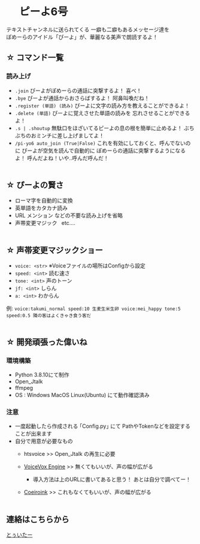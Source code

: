 # &nbsp;　ピーよ6号

テキストチャンネルに送られてくる 一癖も二癖もあるメッセージ達を<br>ぽめーらのアイドル「ぴーよ」が、華麗なる美声で朗読するよ！<br>


## ☆ コマンド一覧
### 読み上げ
- `.join` ぴーよがぽめーらの通話に突撃するよ！ 喜べ！
- `.bye` ぴーよが通話からおさらばするよ！ 阿鼻叫喚だね！
- `.register (単語) (読み)` ぴーよに文字の読み方を教えることができるよ！
- `.delete (単語)` ぴーよに覚えさせた単語の読みを 忘れさせることができるよ！
- `.s | .shoutup` 無駄口をほざいてるピーよの息の根を簡単に止めるよ！ ぶちぶちのおミンチに差し上げましてよ！
- `/pi-yo6 auto_join (True|False)` これを有効にしておくと、呼んでないのに ぴーよが空気を読んで自動的に ぽめーらの通話に突撃するようになるよ！ 呼んだよね！いや..呼んだ呼んだ！<br><br>


## ☆ ぴーよの賢さ
- ローマ字を自動的に変換
- 英単語をカタカナ読み
- URL メンション などの不要な読み上げを省略
- 声帯変更マジック &nbsp; etc....<br><br>

## ☆ 声帯変更マジックショー
- `voice: <str>` ※Voiceファイルの場所はConfigから設定
- `speed: <int>` 読む速さ
- `tone: <int>` 声のトーン
- `jf: <int>` しらん
- `a: <int>` わからん

例:
`voice:takumi_normal speed:10 生麦生米生卵 voice:mei_happy tone:5 speed:0.5 隣の客はよくきゃき食う客だ`<br><br>

## ☆ 開発頑張った偉いね

### 環境構築
- Python 3.8.10にて制作
- Open_Jtalk
- ffmpeg
- OS : Windows MacOS Linux(Ubuntu) にて動作確認済み<br>

### 注意
- 一度起動したら作成される ｢Config.py｣ にて PathやTokenなどを設定することが出来ます
- 自分で用意が必要なもの
  - htsvoice >> Open_Jtalk の再生に必要
  - [VoiceVox Engine](https://github.com/VOICEVOX/voicevox_engine) >> 無くてもいいが、声の幅が広がる
    - 導入方法は上のURLに書いてあると思う！ あとは自分で調べてー！
    
  - [Coeiroink](https://coeiroink.com/) >> これもなくてもいいが、声の幅が広がる<br><br>
  
    

## 連絡はこちらから
[とぅいたー](https://twitter.com/Ryukkun8)
